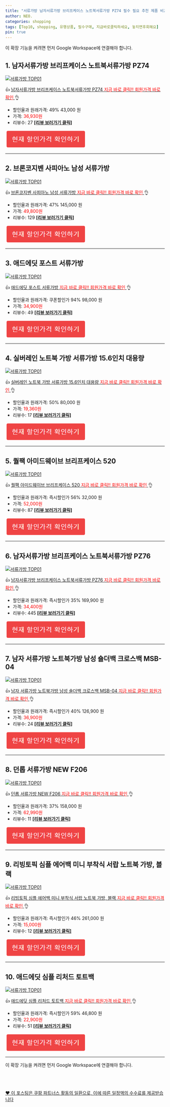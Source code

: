 ```yaml
---
title: "서류가방 남자서류가방 브리프케이스 노트북서류가방 PZ74 필수 필요 추천 제품 비교 최저 가격 비교 장점 구매 후기 구매평"
author: NEO.
categories: shopping
tags: [Top10, shopping, 유행상품, 필수구매, 지금바로클릭하세요, 놓치면후회해요]
pin: true
---
```

이 확장 기능을 켜려면 먼저 Google Workspace에 연결해야 합니다.

   

## 1. 남자서류가방 브리프케이스 노트북서류가방 PZ74

[![서류가방 TOP01](https://thumbnail9.coupangcdn.com/thumbnails/remote/490x490ex/image/vendor_inventory/fe73/9ab4fbfbb680e5514683c77971263d76db4e05b83bf3303c381d51c6542e.jpg)](https://link.coupang.com/re/AFFSDP?lptag=AF3617701&subid=GithubCoopas&pageKey=6711315162&traceid=V0-153&itemId=15581914839&vendorItemId=82755903730)


👍 [남자서류가방 브리프케이스 노트북서류가방 PZ74 <font color=red> 지금 바로 클릭!! 회원가격 바로 확인 </font> ](https://link.coupang.com/re/AFFSDP?lptag=AF3617701&subid=GithubCoopas&pageKey=6711315162&traceid=V0-153&itemId=15581914839&vendorItemId=82755903730) 👌 


- 할인율과 원래가격: 49%  43,000   원
- 가격: <span style='color:red'>36,930원</span>
- 리뷰수: 27  [**[리뷰 보러가기 클릭]**](https://link.coupang.com/re/AFFSDP?lptag=AF3617701&subid=GithubCoopas&pageKey=6711315162&traceid=V0-153&itemId=15581914839&vendorItemId=82755903730)

[![](/discount_price.png)](https://link.coupang.com/re/AFFSDP?lptag=AF3617701&subid=GithubCoopas&pageKey=6711315162&traceid=V0-153&itemId=15581914839&vendorItemId=82755903730)

---


   

## 2. 브론코지벤 사피아노 남성 서류가방

[![서류가방 TOP01](https://thumbnail7.coupangcdn.com/thumbnails/remote/490x490ex/image/vendor_inventory/7db1/97878c0d05d68fda8c9e46bdaab0e090247717af0b631cc1bda7cd0a5cfc.jpg)](https://link.coupang.com/re/AFFSDP?lptag=AF3617701&subid=GithubCoopas&pageKey=5493877168&traceid=V0-153&itemId=8514906003&vendorItemId=87469541550)


👍 [브론코지벤 사피아노 남성 서류가방 <font color=red> 지금 바로 클릭!! 회원가격 바로 확인 </font> ](https://link.coupang.com/re/AFFSDP?lptag=AF3617701&subid=GithubCoopas&pageKey=5493877168&traceid=V0-153&itemId=8514906003&vendorItemId=87469541550) 👌 


- 할인율과 원래가격: 47%  145,000   원
- 가격: <span style='color:red'>49,800원</span>
- 리뷰수: 129  [**[리뷰 보러가기 클릭]**](https://link.coupang.com/re/AFFSDP?lptag=AF3617701&subid=GithubCoopas&pageKey=5493877168&traceid=V0-153&itemId=8514906003&vendorItemId=87469541550)

[![](/discount_price.png)](https://link.coupang.com/re/AFFSDP?lptag=AF3617701&subid=GithubCoopas&pageKey=5493877168&traceid=V0-153&itemId=8514906003&vendorItemId=87469541550)

---


   

## 3. 애드에딧 포스트 서류가방

[![서류가방 TOP01](https://thumbnail6.coupangcdn.com/thumbnails/remote/490x490ex/image/retail/images/9785921389765398-8add30cc-6a76-4c49-ac31-d80435c00e8b.jpg)](https://link.coupang.com/re/AFFSDP?lptag=AF3617701&subid=GithubCoopas&pageKey=4713297474&traceid=V0-153&itemId=5949114709&vendorItemId=73247046364)


👍 [애드에딧 포스트 서류가방 <font color=red> 지금 바로 클릭!! 회원가격 바로 확인 </font> ](https://link.coupang.com/re/AFFSDP?lptag=AF3617701&subid=GithubCoopas&pageKey=4713297474&traceid=V0-153&itemId=5949114709&vendorItemId=73247046364) 👌 


- 할인율과 원래가격: 쿠폰할인가 94%  98,000   원
- 가격: <span style='color:red'>34,900원</span>
- 리뷰수: 49  [**[리뷰 보러가기 클릭]**](https://link.coupang.com/re/AFFSDP?lptag=AF3617701&subid=GithubCoopas&pageKey=4713297474&traceid=V0-153&itemId=5949114709&vendorItemId=73247046364)

[![](/discount_price.png)](https://link.coupang.com/re/AFFSDP?lptag=AF3617701&subid=GithubCoopas&pageKey=4713297474&traceid=V0-153&itemId=5949114709&vendorItemId=73247046364)

---


   

## 4. 실버레인 노트북 가방 서류가방 15.6인치 대용량

[![서류가방 TOP01](https://thumbnail7.coupangcdn.com/thumbnails/remote/490x490ex/image/vendor_inventory/d250/f3d27f5a042627f10a49ce5379a69fea928772ab88280653028a75d436c2.jpg)](https://link.coupang.com/re/AFFSDP?lptag=AF3617701&subid=GithubCoopas&pageKey=7090407410&traceid=V0-153&itemId=17667363084&vendorItemId=88080454443)


👍 [실버레인 노트북 가방 서류가방 15.6인치 대용량 <font color=red> 지금 바로 클릭!! 회원가격 바로 확인 </font> ](https://link.coupang.com/re/AFFSDP?lptag=AF3617701&subid=GithubCoopas&pageKey=7090407410&traceid=V0-153&itemId=17667363084&vendorItemId=88080454443) 👌 


- 할인율과 원래가격: 50%  80,000   원
- 가격: <span style='color:red'>19,360원</span>
- 리뷰수: 17  [**[리뷰 보러가기 클릭]**](https://link.coupang.com/re/AFFSDP?lptag=AF3617701&subid=GithubCoopas&pageKey=7090407410&traceid=V0-153&itemId=17667363084&vendorItemId=88080454443)

[![](/discount_price.png)](https://link.coupang.com/re/AFFSDP?lptag=AF3617701&subid=GithubCoopas&pageKey=7090407410&traceid=V0-153&itemId=17667363084&vendorItemId=88080454443)

---


   

## 5. 퀄팩 아미드웨이브 브리프케이스 520

[![서류가방 TOP01](https://thumbnail6.coupangcdn.com/thumbnails/remote/490x490ex/image/vendor_inventory/eac2/26972a2cf078b9968fdfb9a8444d17f824474fe7074ac071dbc3dc1ded47.jpg)](https://link.coupang.com/re/AFFSDP?lptag=AF3617701&subid=GithubCoopas&pageKey=7127150965&traceid=V0-153&itemId=17859178697&vendorItemId=85022476281)


👍 [퀄팩 아미드웨이브 브리프케이스 520 <font color=red> 지금 바로 클릭!! 회원가격 바로 확인 </font> ](https://link.coupang.com/re/AFFSDP?lptag=AF3617701&subid=GithubCoopas&pageKey=7127150965&traceid=V0-153&itemId=17859178697&vendorItemId=85022476281) 👌 


- 할인율과 원래가격: 즉시할인가 56%  32,000   원
- 가격: <span style='color:red'>52,000원</span>
- 리뷰수: 87  [**[리뷰 보러가기 클릭]**](https://link.coupang.com/re/AFFSDP?lptag=AF3617701&subid=GithubCoopas&pageKey=7127150965&traceid=V0-153&itemId=17859178697&vendorItemId=85022476281)

[![](/discount_price.png)](https://link.coupang.com/re/AFFSDP?lptag=AF3617701&subid=GithubCoopas&pageKey=7127150965&traceid=V0-153&itemId=17859178697&vendorItemId=85022476281)

---


   

## 6. 남자서류가방 브리프케이스 노트북서류가방 PZ76

[![서류가방 TOP01](https://thumbnail10.coupangcdn.com/thumbnails/remote/490x490ex/image/vendor_inventory/6b01/5bce5cb4ec2347ea7dc3ddabc151dad6448c64a3e472187366969d4dd7ed.jpg)](https://link.coupang.com/re/AFFSDP?lptag=AF3617701&subid=GithubCoopas&pageKey=6711311289&traceid=V0-153&itemId=15581891066&vendorItemId=82756010865)


👍 [남자서류가방 브리프케이스 노트북서류가방 PZ76 <font color=red> 지금 바로 클릭!! 회원가격 바로 확인 </font> ](https://link.coupang.com/re/AFFSDP?lptag=AF3617701&subid=GithubCoopas&pageKey=6711311289&traceid=V0-153&itemId=15581891066&vendorItemId=82756010865) 👌 


- 할인율과 원래가격: 즉시할인가 35%  169,900   원
- 가격: <span style='color:red'>34,400원</span>
- 리뷰수: 445  [**[리뷰 보러가기 클릭]**](https://link.coupang.com/re/AFFSDP?lptag=AF3617701&subid=GithubCoopas&pageKey=6711311289&traceid=V0-153&itemId=15581891066&vendorItemId=82756010865)

[![](/discount_price.png)](https://link.coupang.com/re/AFFSDP?lptag=AF3617701&subid=GithubCoopas&pageKey=6711311289&traceid=V0-153&itemId=15581891066&vendorItemId=82756010865)

---


   

## 7. 남자 서류가방 노트북가방 남성 숄더백 크로스백 MSB-04

[![서류가방 TOP01](https://thumbnail10.coupangcdn.com/thumbnails/remote/490x490ex/image/vendor_inventory/70d8/439d61b21d63b2e3791445ee76dbea0bb8959943a7893dec3bd4682b5f41.jpg)](https://link.coupang.com/re/AFFSDP?lptag=AF3617701&subid=GithubCoopas&pageKey=7364805819&traceid=V0-153&itemId=18983346346&vendorItemId=86108666685)


👍 [남자 서류가방 노트북가방 남성 숄더백 크로스백 MSB-04 <font color=red> 지금 바로 클릭!! 회원가격 바로 확인 </font> ](https://link.coupang.com/re/AFFSDP?lptag=AF3617701&subid=GithubCoopas&pageKey=7364805819&traceid=V0-153&itemId=18983346346&vendorItemId=86108666685) 👌 


- 할인율과 원래가격: 즉시할인가 40%  126,900   원
- 가격: <span style='color:red'>36,900원</span>
- 리뷰수: 24  [**[리뷰 보러가기 클릭]**](https://link.coupang.com/re/AFFSDP?lptag=AF3617701&subid=GithubCoopas&pageKey=7364805819&traceid=V0-153&itemId=18983346346&vendorItemId=86108666685)

[![](/discount_price.png)](https://link.coupang.com/re/AFFSDP?lptag=AF3617701&subid=GithubCoopas&pageKey=7364805819&traceid=V0-153&itemId=18983346346&vendorItemId=86108666685)

---


   

## 8. 던롭 서류가방 NEW F206

[![서류가방 TOP01](https://thumbnail10.coupangcdn.com/thumbnails/remote/490x490ex/image/retail/images/1990320320744237-a8c62ed8-eb50-4362-9211-16ec709209e2.jpg)](https://link.coupang.com/re/AFFSDP?lptag=AF3617701&subid=GithubCoopas&pageKey=302244545&traceid=V0-153&itemId=950743635&vendorItemId=5344428275)


👍 [던롭 서류가방 NEW F206 <font color=red> 지금 바로 클릭!! 회원가격 바로 확인 </font> ](https://link.coupang.com/re/AFFSDP?lptag=AF3617701&subid=GithubCoopas&pageKey=302244545&traceid=V0-153&itemId=950743635&vendorItemId=5344428275) 👌 


- 할인율과 원래가격: 37%  158,000   원
- 가격: <span style='color:red'>62,990원</span>
- 리뷰수: 11  [**[리뷰 보러가기 클릭]**](https://link.coupang.com/re/AFFSDP?lptag=AF3617701&subid=GithubCoopas&pageKey=302244545&traceid=V0-153&itemId=950743635&vendorItemId=5344428275)

[![](/discount_price.png)](https://link.coupang.com/re/AFFSDP?lptag=AF3617701&subid=GithubCoopas&pageKey=302244545&traceid=V0-153&itemId=950743635&vendorItemId=5344428275)

---


   

## 9. 리빙토픽 심플 에어백 미니 부착식 서랍 노트북 가방, 블랙

[![서류가방 TOP01](https://thumbnail10.coupangcdn.com/thumbnails/remote/490x490ex/image/vendor_inventory/be12/e1d3eae74d93cffd0814710deb6611cf5547ef40336d55c2d13d3475e52e.jpg)](https://link.coupang.com/re/AFFSDP?lptag=AF3617701&subid=GithubCoopas&pageKey=6478583977&traceid=V0-153&itemId=14171880466&vendorItemId=86041425619)


👍 [리빙토픽 심플 에어백 미니 부착식 서랍 노트북 가방, 블랙 <font color=red> 지금 바로 클릭!! 회원가격 바로 확인 </font> ](https://link.coupang.com/re/AFFSDP?lptag=AF3617701&subid=GithubCoopas&pageKey=6478583977&traceid=V0-153&itemId=14171880466&vendorItemId=86041425619) 👌 


- 할인율과 원래가격: 즉시할인가 46%  261,000   원
- 가격: <span style='color:red'>15,000원</span>
- 리뷰수: 12  [**[리뷰 보러가기 클릭]**](https://link.coupang.com/re/AFFSDP?lptag=AF3617701&subid=GithubCoopas&pageKey=6478583977&traceid=V0-153&itemId=14171880466&vendorItemId=86041425619)

[![](/discount_price.png)](https://link.coupang.com/re/AFFSDP?lptag=AF3617701&subid=GithubCoopas&pageKey=6478583977&traceid=V0-153&itemId=14171880466&vendorItemId=86041425619)

---


   

## 10. 애드에딧 심플 리처드 토트백

[![서류가방 TOP01](https://thumbnail9.coupangcdn.com/thumbnails/remote/490x490ex/image/retail/images/1791575631871092-f54dc6a2-9deb-44f3-a40d-412fde1c95d0.jpg)](https://link.coupang.com/re/AFFSDP?lptag=AF3617701&subid=GithubCoopas&pageKey=6577708531&traceid=V0-153&itemId=14789480864&vendorItemId=82029444800)


👍 [애드에딧 심플 리처드 토트백 <font color=red> 지금 바로 클릭!! 회원가격 바로 확인 </font> ](https://link.coupang.com/re/AFFSDP?lptag=AF3617701&subid=GithubCoopas&pageKey=6577708531&traceid=V0-153&itemId=14789480864&vendorItemId=82029444800) 👌 


- 할인율과 원래가격: 즉시할인가 59%  46,800   원
- 가격: <span style='color:red'>22,900원</span>
- 리뷰수: 51  [**[리뷰 보러가기 클릭]**](https://link.coupang.com/re/AFFSDP?lptag=AF3617701&subid=GithubCoopas&pageKey=6577708531&traceid=V0-153&itemId=14789480864&vendorItemId=82029444800)

[![](/discount_price.png)](https://link.coupang.com/re/AFFSDP?lptag=AF3617701&subid=GithubCoopas&pageKey=6577708531&traceid=V0-153&itemId=14789480864&vendorItemId=82029444800)

---
이 확장 기능을 켜려면 먼저 Google Workspace에 연결해야 합니다.<br><br><br><br><br> [ ❤  이 포스팅은 쿠팡 파트너스 활동의 일환으로, 이에 따른 일정액의 수수료를 제공받습니다](https://link.coupang.com/a/bcEFyh)